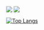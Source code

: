 <a href="https://github.com/amirrahimii">
<img align="center" src="https://github-readme-stats.vercel.app/api?username=amirrahimii&show_icons=true&count_private=true&include_all_commits=true" /></a>

<a href="https://github.com/amirrahimii">
<img align="center" src="https://github-readme-stats.vercel.app/api/top-langs/?username=amirrahimii" />
</a>

[![Top Langs](https://github-readme-stats.vercel.app/api/top-langs/?username=amirrahimi&layout=compact)](https://github.com/anuraghazra/github-readme-stats)
